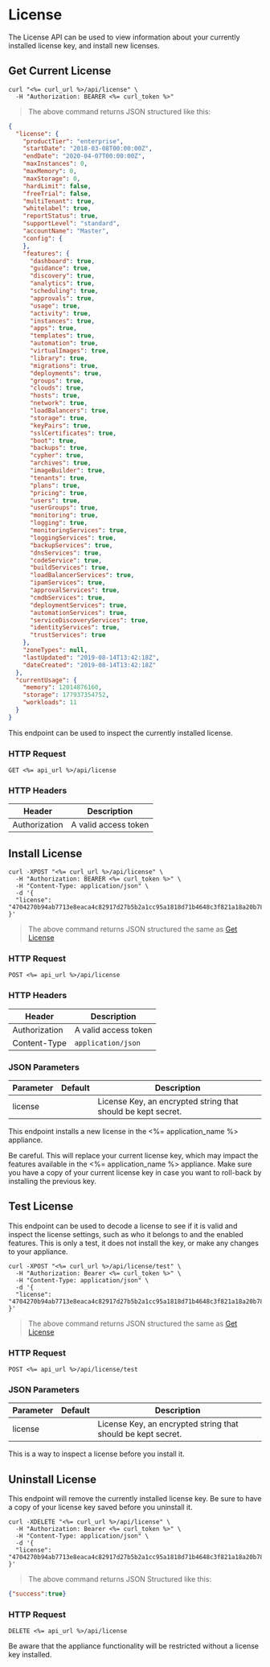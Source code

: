 # License

The License API can be used to view information about your currently installed license key, and install new licenses.

## Get Current License


```shell
curl "<%= curl_url %>/api/license" \
  -H "Authorization: BEARER <%= curl_token %>"
```

> The above command returns JSON structured like this:

```json
{
  "license": {
    "productTier": "enterprise",
    "startDate": "2018-03-08T00:00:00Z",
    "endDate": "2020-04-07T00:00:00Z",
    "maxInstances": 0,
    "maxMemory": 0,
    "maxStorage": 0,
    "hardLimit": false,
    "freeTrial": false,
    "multiTenant": true,
    "whitelabel": true,
    "reportStatus": true,
    "supportLevel": "standard",
    "accountName": "Master",
    "config": {
    },
    "features": {
      "dashboard": true,
      "guidance": true,
      "discovery": true,
      "analytics": true,
      "scheduling": true,
      "approvals": true,
      "usage": true,
      "activity": true,
      "instances": true,
      "apps": true,
      "templates": true,
      "automation": true,
      "virtualImages": true,
      "library": true,
      "migrations": true,
      "deployments": true,
      "groups": true,
      "clouds": true,
      "hosts": true,
      "network": true,
      "loadBalancers": true,
      "storage": true,
      "keyPairs": true,
      "sslCertificates": true,
      "boot": true,
      "backups": true,
      "cypher": true,
      "archives": true,
      "imageBuilder": true,
      "tenants": true,
      "plans": true,
      "pricing": true,
      "users": true,
      "userGroups": true,
      "monitoring": true,
      "logging": true,
      "monitoringServices": true,
      "loggingServices": true,
      "backupServices": true,
      "dnsServices": true,
      "codeService": true,
      "buildServices": true,
      "loadBalancerServices": true,
      "ipamServices": true,
      "approvalServices": true,
      "cmdbServices": true,
      "deploymentServices": true,
      "automationServices": true,
      "serviceDiscoveryServices": true,
      "identityServices": true,
      "trustServices": true
    },
    "zoneTypes": null,
    "lastUpdated": "2019-08-14T13:42:18Z",
    "dateCreated": "2019-08-14T13:42:18Z"
  },
  "currentUsage": {​
    "memory": 12014876160,
    "storage": 177937354752,
    "workloads": 11
  }​
}
```

This endpoint can be used to inspect the currently installed license.

### HTTP Request

`GET <%= api_url %>/api/license`

### HTTP Headers

Header | Description
--------- | -----------
Authorization     | A valid access token

## Install License

```shell
curl -XPOST "<%= curl_url %>/api/license" \
  -H "Authorization: BEARER <%= curl_token %>" \
  -H "Content-Type: application/json" \
  -d '{
  "license": "4704270b94ab7713e8eaca4c82917d27b5b2a1cc95a1818d71b4648c3f821a18a20b78ba9623f8609cbc3712b96fb4c68bbef1880c16a5946a198c1ff6943badef07458898df99b83cddca7bc33e883a54b6025fbd5b8e84d83c419d2ca5b7ec847227b2b63d1ccbcf6a91fcc9dc4e9bd26321166bb04e54983fc858c5c2f7c7893741f435f4921ba33a9778ec714a6a95054a074ff6969dda1b4"
}'
```

> The above command returns JSON structured the same as [Get License](#get-current-license)

### HTTP Request

`POST <%= api_url %>/api/license`

### HTTP Headers

Header | Description
--------- | -----------
Authorization     | A valid access token
Content-Type     | `application/json`

### JSON Parameters

Parameter | Default | Description
--------- | ------- | -----------
license      |  | License Key, an encrypted string that should be kept secret.

This endpoint installs a new license in the <%= application_name %> appliance.

<aside class="info">
Be careful. This will replace your current license key, which may impact the features available in the <%= application_name %> appliance.  Make sure you have a copy of your current license key in case you want to roll-back by installing the previous key.
</aside>

## Test License

This endpoint can be used to decode a license to see if it is valid and inspect the license settings, such as who it belongs to and the enabled features.  This is only a test, it does not install the key, or make any changes to your appliance.

```shell
curl -XPOST "<%= curl_url %>/api/license/test" \
  -H "Authorization: Bearer <%= curl_token %>" \
  -H "Content-Type: application/json" \
  -d '{
  "license": "4704270b94ab7713e8eaca4c82917d27b5b2a1cc95a1818d71b4648c3f821a18a20b78ba9623f8609cbc3712b96fb4c68bbef1880c16a5946a198c1ff6943badef07458898df99b83cddca7bc33e883a54b6025fbd5b8e84d83c419d2ca5b7ec847227b2b63d1ccbcf6a91fcc9dc4e9bd26321166bb04e54983fc858c5c2f7c7893741f435f4921ba33a9778ec714a6a95054a074ff6969dda1b4"
}'
```

> The above command returns JSON structured the same as [Get License](#get-current-license)

### HTTP Request

`POST <%= api_url %>/api/license/test`

### JSON Parameters

Parameter | Default | Description
--------- | ------- | -----------
license      |  | License Key, an encrypted string that should be kept secret.

<aside class="info">
This is a way to inspect a license before you install it.
</aside>

## Uninstall License

This endpoint will remove the currently installed license key.
Be sure to have a copy of your license key saved before you uninstall it.

```shell
curl -XDELETE "<%= curl_url %>/api/license" \
  -H "Authorization: Bearer <%= curl_token %>" \
  -H "Content-Type: application/json" \
  -d '{
  "license": "4704270b94ab7713e8eaca4c82917d27b5b2a1cc95a1818d71b4648c3f821a18a20b78ba9623f8609cbc3712b96fb4c68bbef1880c16a5946a198c1ff6943badef07458898df99b83cddca7bc33e883a54b6025fbd5b8e84d83c419d2ca5b7ec847227b2b63d1ccbcf6a91fcc9dc4e9bd26321166bb04e54983fc858c5c2f7c7893741f435f4921ba33a9778ec714a6a95054a074ff6969dda1b4"
}'
```

> The above command returns JSON Structured like this:


```json
{"success":true}
```

### HTTP Request

`DELETE <%= api_url %>/api/license`

<aside class="danger">
Be aware that the appliance functionality will be restricted without a license key installed.
</aside>
